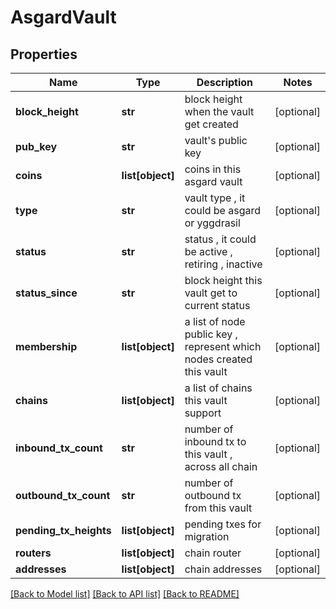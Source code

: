 # AsgardVault

## Properties
Name | Type | Description | Notes
------------ | ------------- | ------------- | -------------
**block_height** | **str** | block height when the vault get created | [optional] 
**pub_key** | **str** | vault&#39;s public key | [optional] 
**coins** | **list[object]** | coins in this asgard vault | [optional] 
**type** | **str** | vault type , it could be asgard or yggdrasil | [optional] 
**status** | **str** | status , it could be active , retiring , inactive | [optional] 
**status_since** | **str** | block height this vault get to current status | [optional] 
**membership** | **list[object]** | a list of node public key , represent which nodes created this vault | [optional] 
**chains** | **list[object]** | a list of chains this vault support | [optional] 
**inbound_tx_count** | **str** | number of inbound tx to this vault , across all chain | [optional] 
**outbound_tx_count** | **str** | number of outbound tx from this vault | [optional] 
**pending_tx_heights** | **list[object]** | pending txes for migration | [optional] 
**routers** | **list[object]** | chain router | [optional] 
**addresses** | **list[object]** | chain addresses | [optional] 

[[Back to Model list]](../README.md#documentation-for-models) [[Back to API list]](../README.md#documentation-for-api-endpoints) [[Back to README]](../README.md)


